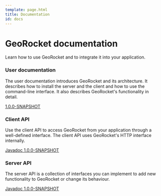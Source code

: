 ```yaml
---
template: page.html
title: Documentation
id: docs
---
```


<div class="container container-main">
<div class="row">
<div class="col-md-12">

# GeoRocket documentation

<p class="lead">Learn how to use GeoRocket and to integrate it into your
application.</p>

<div class="card">
  <div class="card-block">
    <h3 class="card-title" id="user-documentation">User documentation</h3>
    <p class="card-text">The user documentation introduces GeoRocket and
    its architecture. It describes how to install the server and the client and
    how to use the command-line interface. It also describes GeoRocket's
    functionality in detail.</p>
    <a href="{{ site.url }}/docs/user-documentation" class="btn btn-primary btn-icon-separate"><i class="mdi mdi-book-open-page-variant" aria-hidden="true"></i> 1.0.0-SNAPSHOT</a>
  </div>
</div>

<div class="row">
  <div class="col-md-6">
    <div class="card">
      <div class="card-block">
        <h3 class="card-title" id="client-api">Client API</h3>
        <p class="card-text">Use the client API to access GeoRocket from your
        application through a well-defined interface. The client API uses
        GeoRocket's HTTP interface internally.</p>
        <a href="{{ site.url }}/docs/api/client/1.0.0-SNAPSHOT" class="btn btn-primary btn-icon-separate"><i class="mdi mdi-xml" aria-hidden="true"></i> Javadoc 1.0.0-SNAPSHOT</a>
      </div>
    </div>
  </div>
  <div class="col-md-6">
    <div class="card">
      <div class="card-block">
        <h3 class="card-title" id="server-api">Server API</h4>
        <p class="card-text">The server API is a collection of interfaces you
        can implement to add new functionality to GeoRocket or change its
        behaviour.</p>
        <a href="{{ site.url }}/docs/api/server/1.0.0-SNAPSHOT" class="btn btn-primary btn-icon-separate"><i class="mdi mdi-xml" aria-hidden="true"></i> Javadoc 1.0.0-SNAPSHOT</a>
      </div>
    </div>
  </div>
</div>

</div>
</div>
</div>
